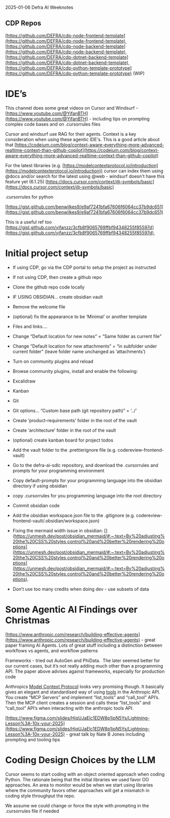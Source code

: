 

2025-01-06 Defra AI Weeknotes

## CDP Repos 

[https://github.com/DEFRA/cdp-node-frontend-template](https://github.com/DEFRA/cdp-node-frontend-template) 
[https://github.com/DEFRA/cdp-node-backend-template](https://github.com/DEFRA/cdp-node-backend-template) 
[https://github.com/DEFRA/cdp-dotnet-backend-template](https://github.com/DEFRA/cdp-dotnet-backend-template) 
[https://github.com/DEFRA/cdp-python-template-prototype](https://github.com/DEFRA/cdp-python-template-prototype) (WIP) 

# IDE’s

This channel does some great videos on Cursor and Windsurf - [https://www.youtube.com/@YifanBTH](https://www.youtube.com/@YifanBTH) - including tips on prompting complex code bases and on .cursorrules files

Cursor and windsurf use RAG for their agents. Context is a key consideration when using these agentic IDE's. This is a good article about that [https://codeium.com/blog/context-aware-everything-more-advanced-realtime-context-than-github-copilot](https://codeium.com/blog/context-aware-everything-more-advanced-realtime-context-than-github-copilot)

For the latest libraries (e.g. [https://modelcontextprotocol.io/introduction](https://modelcontextprotocol.io/introduction)) cursor can index them using @docs and/or search for the latest using @web - windsurf doesn't have this feature yet (6.1.25) [https://docs.cursor.com/context/@-symbols/basic](https://docs.cursor.com/context/@-symbols/basic)

.cursorrules for python

[https://gist.github.com/benwilkes9/e9af7241bfa67606f6064cc37b9dc651](https://gist.github.com/benwilkes9/e9af7241bfa67606f6064cc37b9dc651)

This is a useful ref too [https://gist.github.com/yifanzz/3cfb8f9065769ffbf94348255f85597d](https://gist.github.com/yifanzz/3cfb8f9065769ffbf94348255f85597d) 


# Initial project setup

- If using CDP, go via the CDP portal to setup the project as instructed
- If not using CDP, then create a github repo
- Clone the github repo code locally
- IF USING OBSIDIAN… create obsidian vault
- Remove the welcome file
- (optional) fix the appearance to be ‘Minimal’ or another template
- Files and links….
- Change “Default location for new notes” = “Same folder as current file”
- Change “Default location for new attachments” = “in subfolder under current folder” (leave folder name unchanged as ‘attachments’)
- Turn on community plugins and reload
- Browse community plugins, install and enable the following:
- Excalidraw
- Kanban
- Git

- Git options… “Custom base path (git repository path)” = ‘../’
- Create ‘product-requirements’ folder in the root of the vault
- Create ‘architecture’ folder in the root of the vault
- (optional) create kanban board for project todos
- Add the vault folder to the .prettierignore file (e.g. codereview-frontend-vault)
- Go to the defra-ai-sdlc repository, and download the .cursorrules and prompts for your programming environment
- Copy default-prompts for your programming language into the obsidian directory if using obsidian
- copy .cursorrules for you programming language into the root directory
- Commit obsidian code
- Add the obsidian workspace.json file to the .gitignore (e.g. codereview-frontend-vault/.obsidian/workspace.json)
- Fixing the mermaid width issue in obsidian: [](https://unmesh.dev/post/obsidian_mermaid/#:~:text=By%20adjusting%20the%20CSS%20styles,control%20and%20better%20rendering%20options](https://unmesh.dev/post/obsidian_mermaid/#:~:text=By%20adjusting%20the%20CSS%20styles,control%20and%20better%20rendering%20options](https://unmesh.dev/post/obsidian_mermaid/#:~:text=By%20adjusting%20the%20CSS%20styles,control%20and%20better%20rendering%20options).
- Don’t use too many credits when doing dev - use subsets of data

# Some Agentic AI Findings over Christmas

[https://www.anthropic.com/research/building-effective-agents](https://www.anthropic.com/research/building-effective-agents) - great paper framing AI Agents. Lots of great stuff including a distinction between workflows vs agents, and workflow patterns

Frameworks - tried out AutoGen and PhiData.  The later seemed better for our current cases, but it’s not really adding much other than a programming API. The paper above advises against frameworks, especially for production code 

Anthropics [Model Context Protocol](https://modelcontextprotocol.io/introduction) looks very promising though. It basically gives an elegant and standardised way of using [tools](https://docs.anthropic.com/en/docs/build-with-claude/tool-use) in the Anthropic API. You create “MCP Servers” and implement “list_tools” and “call_tool” API’s. Then the MCP client creates a session and calls these “list_tools” and “call_tool” API’s when interacting with the anthropic tools API. 

[https://www.figma.com/slides/HiqUJaElc1EDW8p1jpN5Ys/Lightning-Lesson%3A-10x-your-2025](https://www.figma.com/slides/HiqUJaElc1EDW8p1jpN5Ys/Lightning-Lesson%3A-10x-your-2025) - great talk by Nate B Jones including prompting and tooling tips


# Coding Design Choices by the LLM

Cursor seems to start coding with an object oriented approach when coding Python. The rationale being that the initial libraries we used favor OO approaches. An area to monitor would be when we start using libraries where the community favors other approaches will get a mismatch in coding style throughput the repo.

We assume we could change or force the style with prompting in the .cursorrules file if needed